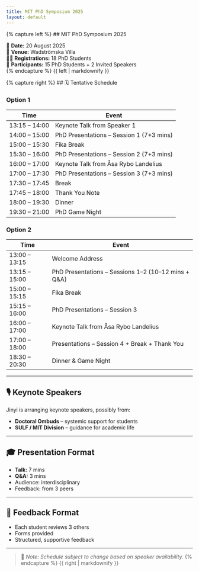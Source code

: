 ```yaml
---
title: MIT PhD Symposium 2025
layout: default
---
```


<link rel="stylesheet" href="assets/css/style.css">

<div class="two-column">
  <div class="left-column">
{% capture left %}
## MIT PhD Symposium 2025

📅 **Date:** 20 August 2025  
📍 **Venue:** Wadströmska Villa  
🧑‍🎓 **Registrations:** 18 PhD Students  
👥 **Participants:** 15 PhD Students + 2 Invited Speakers  
{% endcapture %}
{{ left | markdownify }}
  </div>

  <div class="right-column">
{% capture right %}
## 🗓 Tentative Schedule

### Option 1

| Time          | Event                                                              |
|---------------|--------------------------------------------------------------------|
| 13:15 – 14:00 | Keynote Talk from Speaker 1                                        |
| 14:00 – 15:00 | PhD Presentations – Session 1 (7+3 mins)                           |
| 15:00 – 15:30 | Fika Break                                                         |
| 15:30 – 16:00 | PhD Presentations – Session 2 (7+3 mins)                           |
| 16:00 – 17:00 | Keynote Talk from Åsa Rybo Landelius                              |
| 17:00 – 17:30 | PhD Presentations – Session 3 (7+3 mins)                           |
| 17:30 – 17:45 | Break                                                              |
| 17:45 – 18:00 | Thank You Note                                                     |
| 18:00 – 19:30 | Dinner                                                             |
| 19:30 – 21:00 | PhD Game Night                                                     |

### Option 2

| Time          | Event                                                              |
|---------------|--------------------------------------------------------------------|
| 13:00 – 13:15 | Welcome Address                                                    |
| 13:15 – 15:00 | PhD Presentations – Sessions 1–2 (10–12 mins + Q&A)                |
| 15:00 – 15:15 | Fika Break                                                         |
| 15:15 – 16:00 | PhD Presentations – Session 3                                      |
| 16:00 – 17:00 | Keynote Talk from Åsa Rybo Landelius                              |
| 17:00 – 18:00 | Presentations – Session 4 + Break + Thank You                      |
| 18:30 – 20:30 | Dinner & Game Night                                                |

---

## 🎙 Keynote Speakers

Jinyi is arranging keynote speakers, possibly from:

- **Doctoral Ombuds** – systemic support for students  
- **SULF / MIT Division** – guidance for academic life

---

## 🎓 Presentation Format

- **Talk:** 7 mins  
- **Q&A:** 3 mins  
- Audience: interdisciplinary  
- Feedback: from 3 peers

---

## 📝 Feedback Format

- Each student reviews 3 others  
- Forms provided  
- Structured, supportive feedback

---

> 📌 *Note: Schedule subject to change based on speaker availability.*
{% endcapture %}
{{ right | markdownify }}
  </div>
</div>
